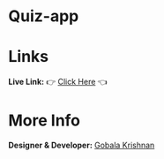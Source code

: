 # Q u i z - a p p 
# Links
<b>Live Link:</b> 👉 <a href="https://gkrizz.github.io/Quiz-app/" target="_blank">Click Here</a> 👈
<br>
# More Info
<b>Designer & Developer:</b> <a href="https://gkrizz.github.io/1-Portfolio/" target="_blank">Gobala Krishnan</a>

 
